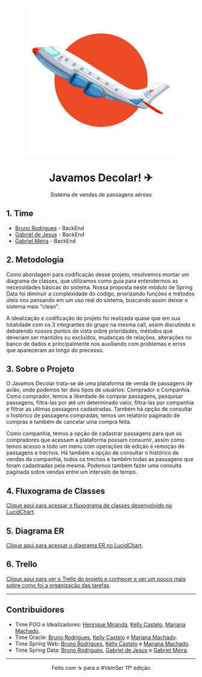 <p align="center">
    <img src="images/logo.png" width="400">
</p>

<h1 align="center">Javamos Decolar! ✈</h1>
<p align="center">Sistema de vendas de passagens aéreas</p>

## 1. Time 

- [Bruno Rodrigues](https://github.com/brunorodriguesdias) - BackEnd
- [Gabriel de Jesus](https://github.com/gabrielSdejesus) - BackEnd
- [Gabriel Meira](https://github.com/Gabriel-Gomes-Meira) - BackEnd

## 2. Metodologia

Como abordagem para codificação desse projeto, resolvemos montar um diagrama de classes, 
que utilizamos como guia para entendermos as necessidades básicas do sistema. Nossa proposta neste módulo de Spring Data
foi diminuir a complexidade do código, priorizando funções e métodos úteis nos pensando em um uso real do sistema,
buscando assim deixar o sistema mais "clean".  
  
A idealização e codificação do projeto foi realizada quase que em sua totalidade com os 3 integrantes do grupo na mesma call,
assim discutindo e debatendo nossos pontos de vista sobre prioridades, métodos que deveriam ser mantidos ou excluídos, mudanças de relações,
alterações no banco de dados e principalmente nos auxiliando com problemas e erros que apareceram ao longo do precesso.

## 3. Sobre o Projeto

O Javamos Decolar trata-se de uma plataforma de venda de passagens de avião, onde podemos ter dois tipos de usuários: Comprador
e Companhia. Como comprador, temos a liberdade de comprar passagens, pesquisar passagens, filtra-las por até um determinado valor, filtra-las por companhia e filtrar as ultimas passagens cadastradas. Também há opção de consultar o histórico de passagens compradas,
temos um relatório paginado de compras e também de cancelar uma compra feita.

Como companhia, temos a opção de cadastrar passagens para que os compradores que acessam a plataforma possam consumir, assim como 
temos acesso a todo um menu com operações de edição e remoção de passagens e trechos. Há também a opção de consultar o histórico de
vendas da companhia, todos os trechos e também todas as passagens que foram cadastradas pela mesma.
Podemos também fazer uma consulta paginada sobre vendas entre um intervalo de tempo.

## 4. Fluxograma de Classes

<a href="https://lucid.app/lucidchart/3af70d48-f1d4-4a57-ac5c-337591e39794/edit?viewport_loc=-279%2C104%2C2864%2C1536%2C0_0&invitationId=inv_037c3db8-56b7-499c-89bf-1c005dcd294b">Clique aqui para acessar o fluxograma de classes desenvolvido no LucidChart</a>.

## 5. Diagrama ER

<a href="https://lucid.app/lucidchart/60377d8f-f8a3-489b-acf6-178a563184d2/edit?invitationId=inv_b81244ef-ab9b-42c0-8e0e-46784502d709&page=0_0#">Clique aqui para acessar o diagrama ER no LucidChart</a>.

## 6. Trello

<a href="https://trello.com/b/SVPpNl8j/spring-data">Clique aqui para ver o Trello do projeto e conhecer e ver um pouco mais sobre como foi a organização das tarefas</a>.

<hr>

## Contribuidores
* Time POO e Idealizadores: [Henrique Miranda](https://github.com/miranda-henrique), [Kelly Castelo](https://github.com/zam0k), [Mariana Machado](https://github.com/marimaccos).
* Time Oracle: [Bruno Rodrigues](https://github.com/brunorodriguesdias), [Kelly Castelo](https://github.com/zam0k) e [Mariana Machado](https://github.com/marimaccos).
* Time Spring Web: [Bruno Rodrigues](https://github.com/brunorodriguesdias), [Kelly Castelo](https://github.com/zam0k) e [Mariana Machado](https://github.com/marimaccos).
* Time Spring Data: [Bruno Rodrigues](https://github.com/brunorodriguesdias), [Gabriel de Jesus](https://github.com/gabrielSdejesus) e [Gabriel Meira](https://github.com/Gabriel-Gomes-Meira).
<hr>

<p align="center">Feito com ☕ para o #VemSer 11º edição</p>
